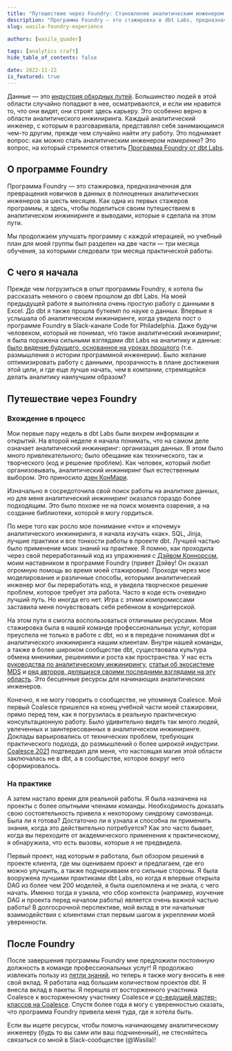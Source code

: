 ```yaml
---
title: "Путешествие через Foundry: Становление аналитическим инженером в dbt Labs"
description: "Программа Foundry — это стажировка в dbt Labs, предназначенная для превращения новичков в данных в полноценных аналитических инженеров за шесть месяцев. В этом блоге Васила, одна из первых стажеров программы, делится своим опытом в аналитическом инжиниринге."
slug: wasila-foundry-experience

authors: [wasila_quader]

tags: [analytics craft]
hide_table_of_contents: false

date: 2022-11-22
is_featured: true
---
```


Данные — это [индустрия обходных путей](https://analyticsengineers.club/data-education-is-broken/). Большинство людей в этой области случайно попадают в нее, осматриваются, и если им нравится то, что они видят, они строят здесь карьеру. Это особенно верно в области аналитического инжиниринга. Каждый аналитический инженер, с которым я разговаривала, представлял себя занимающимся чем-то другим, прежде чем случайно найти эту работу. Это поднимает вопрос: как можно стать аналитическим инженером *намеренно*? Это вопрос, на который стремится ответить [Программа Foundry от dbt Labs](https://www.getdbt.com/blog/announcing-the-foundry-program/).

<!--truncate-->

## О программе Foundry

Программа Foundry — это стажировка, предназначенная для превращения новичков в данных в полноценных аналитических инженеров за шесть месяцев. Как одна из первых стажеров программы, я здесь, чтобы поделиться своим путешествием в аналитическом инжиниринге и выводами, которые я сделала на этом пути.

Мы продолжаем улучшать программу с каждой итерацией, но учебный план для моей группы был разделен на две части — три месяца обучения, за которыми следовали три месяца практической работы.

## С чего я начала

Прежде чем погрузиться в опыт программы Foundry, я хотела бы рассказать немного о своем прошлом до dbt Labs. На моей предыдущей работе я выполняла очень простую работу с данными в Excel. До dbt я также прошла буткемп по науке о данных. Впервые я услышала об аналитическом инжиниринге, когда увидела пост о программе Foundry в Slack-канале Code for Philadelphia. Даже будучи человеком, который не понимал, что такое аналитический инжиниринг, я была поражена сильными взглядами dbt Labs на аналитику и данные: [было видение будущего, основанное на уроках прошлого](https://www.getdbt.com/blog/of-the-community-by-the-community-for-the-community/) (т.е. размышления о истории программной инженерии). Было желание оптимизировать работу с данными, прозрачность в плане достижения этой цели, и где еще лучше начать, чем в компании, стремящейся делать аналитику наилучшим образом?

## Путешествие через Foundry

### Вхождение в процесс

Мои первые пару недель в dbt Labs были вихрем информации и открытий. На второй неделе я начала понимать, что на самом деле означает аналитический инжиниринг: организация данных. В этом было много привлекательного; было обещание как технического, так и творческого (код и решение проблем). Как человек, который любит организовывать, аналитический инжиниринг был естественным выбором. Это приносило [дзен КонМари](https://docs.getdbt.com/blog/marie-kondo-query-migration).

Изначально я сосредоточила свой поиск работы на аналитике данных, но для меня аналитический инжиниринг оказался гораздо более подходящим. Это было похоже не на поиск момента озарения, а на создание библиотеки, которой я могу гордиться.

По мере того как росло мое понимание «что» и «почему» аналитического инжиниринга, я начала изучать «как». SQL, Jinja, лучшие практики и все тонкости работы в проекте dbt. Лучшей частью было применение моих знаний на практике. Я помню, как проходила через свой переработанный код из упражнения с [Дэйвом Коннорсом](https://docs.getdbt.com/author/dave_connors), моим наставником в программе Foundry (привет Дэйву! Он оказал огромную помощь во время моей стажировки). Проходя через мое моделирование и различные способы, которыми аналитический инженер мог бы переработать код, я увидела творческое решение проблем, которое требует эта работа. Часто в коде есть очевидно лучший путь. Но иногда его нет. Игра с этими компромиссами заставила меня почувствовать себя ребенком в кондитерской.

На этом пути я смогла воспользоваться отличными ресурсами. Моя стажировка была в нашей команде профессиональных услуг, которая преуспела не только в работе с dbt, но и в передаче понимания dbt и аналитического инжиниринга нашим клиентам. Внутри нашей команды, а также в более широком сообществе dbt, существовала культура обмена мнениями, решениями и роста как пространства. У нас есть [руководства по аналитическому инжинирингу](https://www.getdbt.com/analytics-engineering/start-here), [статьи об экосистеме MDS](https://continual.ai/post/the-modern-data-stack-ecosystem-spring-2022-edition) и [ряд авторов, делящихся своими последними взглядами на эту область](https://roundup.getdbt.com/). Это бесценные ресурсы для начинающих аналитических инженеров.

Конечно, я не могу говорить о сообществе, не упомянув Coalesce. Мой первый Coalesce пришелся на конец учебной части моей стажировки, прямо перед тем, как я погрузилась в реальную практическую консультационную работу. Было удивительно видеть так много людей, увлеченных и заинтересованных в аналитическом инжиниринге. Доклады варьировались от технических проблем, требующих практического подхода, до размышлений о более широкой индустрии. [Coalesce 2021](https://www.getdbt.com/coalesce-2021/) подтвердил для меня, что настоящая магия этой области заключалась не в dbt, а в сообществе, которое вокруг него сформировалось.

### На практике

А затем настало время для реальной работы. Я была назначена на проекты с более опытными членами команды. Необходимость доказать свою состоятельность привела к некоторому синдрому самозванца. Была ли я готова? Достаточно ли я узнала и способна ли применить знания, когда это действительно потребуется? Как это часто бывает, когда вы переходите от академического применения к практическому, я обнаружила, что есть вызовы, которые я не предвидела.

Первый проект, над которым я работала, был обзором решений в проекте клиента, где мы оцениваем проект и предлагаем, где его можно улучшить, а также подчеркиваем его сильные стороны. Я была вооружена лучшими практиками dbt Labs, но когда я впервые открыла DAG из более чем 200 моделей, я была ошеломлена и не знала, с чего начать. Именно тогда я узнала, что сбор контекста (например, изучение DAG и проекта перед началом работы) является очень важной частью работы! В долгосрочной перспективе, мой вклад в эти начальные взаимодействия с клиентами стал первым шагом в укреплении моей уверенности.

## После Foundry

После завершения программы Foundry мне предложили постоянную должность в команде профессиональных услуг! Я продолжаю извлекать пользу из [петли знаний](https://github.com/dbt-labs/corp/blob/main/values.md#we-contribute-to-the-knowledge-loop), но теперь я также могу вносить в нее свой вклад. Я работала над большим количеством проектов dbt. Я внесла вклад в пакеты. Я перешла от восторженного участника Coalesce к восторженному участнику Coalesce *и* [со-ведущей мастер-классов на Coalesce](https://www.youtube.com/watch?v=W3CyTmVYro8). Спустя более года я могу с уверенностью сказать, что программа Foundry привела меня туда, где я хотела быть.

Если вы ищете ресурсы, чтобы помочь начинающему аналитическому инженеру (будь то вы сами или ваш подчиненный), не стесняйтесь связаться со мной в Slack-сообществе (@Wasila)!